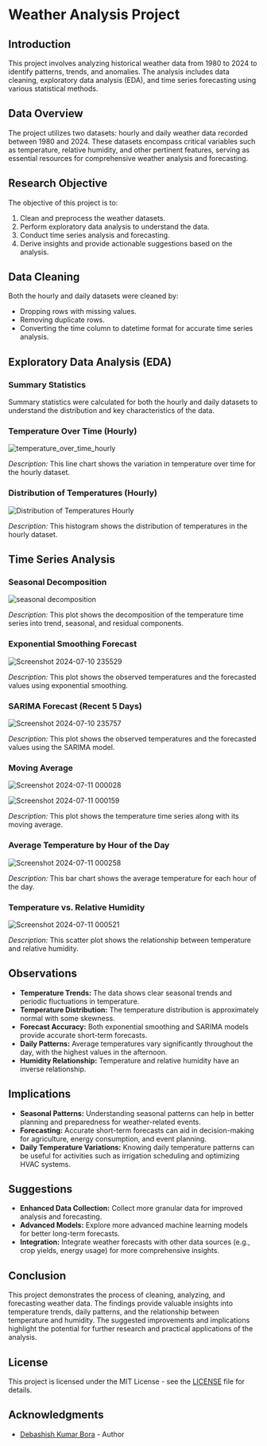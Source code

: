 # Weather Analysis Project

## Introduction

This project involves analyzing historical weather data from 1980 to 2024 to identify patterns, trends, and anomalies. The analysis includes data cleaning, exploratory data analysis (EDA), and time series forecasting using various statistical methods.

## Data Overview

The project utilizes two datasets: hourly and daily weather data recorded between 1980 and 2024. These datasets encompass critical variables such as temperature, relative humidity, and other pertinent features, serving as essential resources for comprehensive weather analysis and forecasting.

## Research Objective

The objective of this project is to:
1. Clean and preprocess the weather datasets.
2. Perform exploratory data analysis to understand the data.
3. Conduct time series analysis and forecasting.
4. Derive insights and provide actionable suggestions based on the analysis.

## Data Cleaning

Both the hourly and daily datasets were cleaned by:
- Dropping rows with missing values.
- Removing duplicate rows.
- Converting the time column to datetime format for accurate time series analysis.

## Exploratory Data Analysis (EDA)

### Summary Statistics

Summary statistics were calculated for both the hourly and daily datasets to understand the distribution and key characteristics of the data.

### Temperature Over Time (Hourly)

![temperature_over_time_hourly](https://github.com/user-attachments/assets/97e3dc80-7231-4c3e-9d6a-fcf276d220ef)

*Description:* This line chart shows the variation in temperature over time for the hourly dataset.

### Distribution of Temperatures (Hourly)

![Distribution of Temperatures Hourly](https://github.com/user-attachments/assets/4db963e6-915d-4f1c-a04d-7f641628683f)

*Description:* This histogram shows the distribution of temperatures in the hourly dataset.

## Time Series Analysis


### Seasonal Decomposition

![seasonal decomposition](https://github.com/user-attachments/assets/f31b096d-0c83-4537-8de1-1a253cf7bf5d)

*Description:* This plot shows the decomposition of the temperature time series into trend, seasonal, and residual components.

### Exponential Smoothing Forecast

![Screenshot 2024-07-10 235529](https://github.com/user-attachments/assets/ecd5a120-321a-4067-8459-b75d2a211173)

*Description:* This plot shows the observed temperatures and the forecasted values using exponential smoothing.

### SARIMA Forecast (Recent 5 Days)

![Screenshot 2024-07-10 235757](https://github.com/user-attachments/assets/3be18f78-59bc-4be6-a695-187da5b2ac8a)

*Description:* This plot shows the observed temperatures and the forecasted values using the SARIMA model.

### Moving Average

![Screenshot 2024-07-11 000028](https://github.com/user-attachments/assets/a5f08ba4-0376-4b82-9503-63fa7d221fa5)

![Screenshot 2024-07-11 000159](https://github.com/user-attachments/assets/0fcb8c80-f5af-4888-893c-ecdbb41df521)

*Description:* This plot shows the temperature time series along with its moving average.

### Average Temperature by Hour of the Day

![Screenshot 2024-07-11 000258](https://github.com/user-attachments/assets/34050977-71b2-4f52-af58-95b8d5f845e0)

*Description:* This bar chart shows the average temperature for each hour of the day.

### Temperature vs. Relative Humidity

![Screenshot 2024-07-11 000521](https://github.com/user-attachments/assets/8fc05090-a4ff-4c77-9851-ab3145a38d64)

*Description:* This scatter plot shows the relationship between temperature and relative humidity.

## Observations

- **Temperature Trends:** The data shows clear seasonal trends and periodic fluctuations in temperature.
- **Temperature Distribution:** The temperature distribution is approximately normal with some skewness.
- **Forecast Accuracy:** Both exponential smoothing and SARIMA models provide accurate short-term forecasts.
- **Daily Patterns:** Average temperatures vary significantly throughout the day, with the highest values in the afternoon.
- **Humidity Relationship:** Temperature and relative humidity have an inverse relationship.

## Implications

- **Seasonal Patterns:** Understanding seasonal patterns can help in better planning and preparedness for weather-related events.
- **Forecasting:** Accurate short-term forecasts can aid in decision-making for agriculture, energy consumption, and event planning.
- **Daily Temperature Variations:** Knowing daily temperature patterns can be useful for activities such as irrigation scheduling and optimizing HVAC systems.

## Suggestions

- **Enhanced Data Collection:** Collect more granular data for improved analysis and forecasting.
- **Advanced Models:** Explore more advanced machine learning models for better long-term forecasts.
- **Integration:** Integrate weather forecasts with other data sources (e.g., crop yields, energy usage) for more comprehensive insights.

## Conclusion

This project demonstrates the process of cleaning, analyzing, and forecasting weather data. The findings provide valuable insights into temperature trends, daily patterns, and the relationship between temperature and humidity. The suggested improvements and implications highlight the potential for further research and practical applications of the analysis.

## License

This project is licensed under the MIT License - see the [LICENSE](LICENSE) file for details.

## Acknowledgments

- [Debashish Kumar Bora](https://github.com/DebashishKumarBora) - Author
